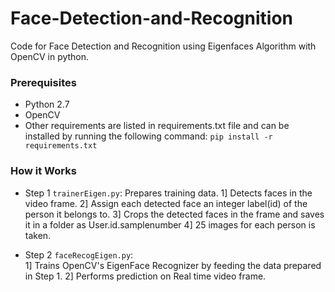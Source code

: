 # Face-Detection-and-Recognition
Code for Face Detection and Recognition using Eigenfaces Algorithm with OpenCV in python.

### Prerequisites

* Python 2.7
* OpenCV
* Other requirements are listed in requirements.txt file and can be installed by running the following command: 
`pip install -r requirements.txt`


### How it Works

* Step 1
`trainerEigen.py`: Prepares training data. 
1] Detects faces in the video frame.
2] Assign each detected face an integer label(id) of the person it belongs to.
3] Crops the detected faces in the frame and saves it in a folder as User.id.samplenumber
4] 25 images for each person is taken.

* Step 2
`faceRecogEigen.py`:  
1] Trains OpenCV's EigenFace Recognizer by feeding the data prepared in Step 1.
2] Performs prediction on Real time video frame.






